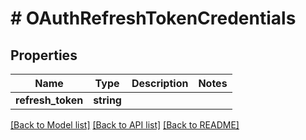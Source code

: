 # # OAuthRefreshTokenCredentials

## Properties

Name | Type | Description | Notes
------------ | ------------- | ------------- | -------------
**refresh_token** | **string** |  |

[[Back to Model list]](../../README.md#models) [[Back to API list]](../../README.md#endpoints) [[Back to README]](../../README.md)
